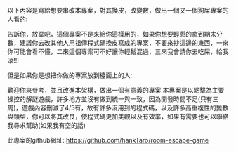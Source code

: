 以下內容是寫給想要串改本專案，對其換皮，改變數，做出一個又一個狗屎專案的人看的:

告訴你，放棄吧，這個專案不是來給你這樣用的，如果你想要輕鬆的拿到期末分數，建議你去改其他人用祖傳程式碼換皮寫成的專案，不要來抄這邊的東西，一來你可能會看不懂，二來這個專案可不好讓你輕鬆混過，三來我會請你去吃屎，給我滾!!!


但是如果你是想把你做的專案放到檯面上的人:

歡迎你來參考，並且改進本架構，做出一個有意義的專案
本專案是以點擊為主要操控的解謎遊戲，許多地方並沒有做到統一與一致，因為開發時間不足(只有三周)，遊戲內容刪減了4/5有，故有許多沒用到的程式碼，以及許多高重複性的變數與類型，你可以將其改良，使程式碼更加美觀以及有效率，如果有需要也可以聯絡我尋求幫助(如果我有空的話)

此專案的github網址: https://github.com/hankTaro/room-escape-game
